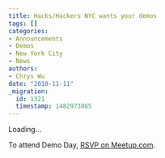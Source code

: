 ```yaml
---
title: Hacks/Hackers NYC wants your demos
tags: []
categories:
- Announcements
- Demos
- New York City
- News
authors:
- Chrys Wu
date: "2010-11-11"
_migration:
  id: 1321
  timestamp: 1482973865
---
```


Loading&#8230;

To attend Demo Day, [RSVP on Meetup.com][1].

 [1]: http://meetu.ps/4vzj